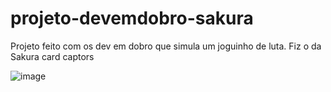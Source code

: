 # projeto-devemdobro-sakura

Projeto feito com os dev em dobro que simula um joguinho de luta.
Fiz o da Sakura card captors

![image](https://user-images.githubusercontent.com/97070293/168505401-316ddff3-8580-438c-9375-623109ace905.png)
